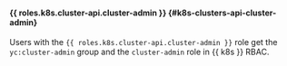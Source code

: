 #### {{ roles.k8s.cluster-api.cluster-admin }} {#k8s-clusters-api-cluster-admin}

Users with the `{{ roles.k8s.cluster-api.cluster-admin }}` role get the `yc:cluster-admin` group and the `cluster-admin` role in {{ k8s }} RBAC.
